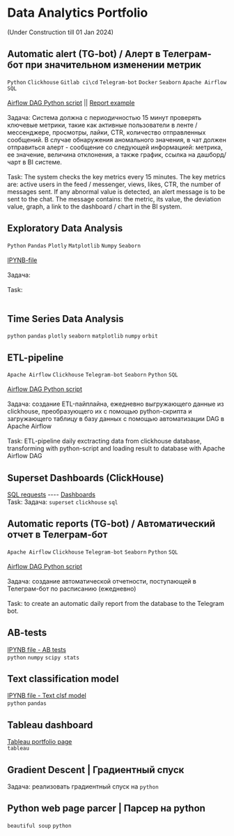 # Data Analytics Portfolio 
(Under Construction till 01 Jan 2024)

## Automatic alert (TG-bot) / Алерт в Телеграм-бот при значительном изменении метрик 
`Python` `Clickhouse` `Gitlab ci\cd` `Telegram-bot` `Docker` `Seaborn` `Apache Airflow` `SQL`<br><br>
[Airflow DAG Python script](https://github.com/annapavlovads/DA_portfolio/blob/main/airflow_dag_etl_tg_bot_reports/an_pavlova_15_min_bot_alert.py) || [Report example](https://drive.google.com/file/d/1j-aiejRbDkbRsspF-a7qtYXs7fUWMQCm/view?usp=share_link)<br><br>
Задача: Система должна с периодичностью 15 минут проверять ключевые метрики, такие как активные пользователи в ленте / мессенджере, просмотры, лайки, CTR, количество отправленных сообщений. В случае обнаружения аномального значения, в чат должен отправиться алерт - сообщение со следующей информацией: метрика, ее значение, величина отклонения, а также график, ссылка на дашборд/чарт в BI системе. <br>
<br>
Task: The system checks the key metrics every 15 minutes. The key metrics are: active users in the feed / messenger, views, likes, CTR, the number of messages sent. If any abnormal value is detected, an alert message is to be sent to the chat. The message contains: the metric, its value, the deviation value, graph, a link to the dashboard / chart in the BI system. <br>

## Exploratory Data Analysis
`Python` `Pandas` `Plotly` `Matplotlib` `Numpy` `Seaborn` <br><br>
[IPYNB-file](https://github.com/annapavlovads/DA_portfolio/) <br><br>
Задача: <br><br>
Task: <br><br>

## Time Series Data Analysis
`python` `pandas` `plotly` `seaborn` `matplotlib` `numpy` `orbit` 

## ETL-pipeline
`Apache Airflow` `Clickhouse` `Telegram-bot` `Seaborn` `Python` `SQL`<br><br>
[Airflow DAG Python script](https://github.com/annapavlovads/DA_portfolio/blob/4e762b085ed0b88933d80835c3ee9334fa1756e1/ETL_pipeline_DAG.py)<br><br>
Задача: создание ETL-пайплайна, ежедневно выгружающего данные из clickhouse, преобразующего их с помощью python-скрипта и загружающего таблицу в базу данных с помощью автоматизации DAG в Apache Airflow <br><br>
Task: ETL-pipeline daily exctracting data from clickhouse database, transforming with python-script and loading result to database with Apache Airflow DAG <br>

## Superset Dashboards (ClickHouse)
[SQL requests]() ---- [Dashboards]() <br>
Task: 
Задача: 
`superset` `clickhouse` `sql` 

## Automatic reports (TG-bot) / Автоматический отчет в Телеграм-бот 
`Apache Airflow` `Clickhouse` `Telegram-bot` `Seaborn` `Python` `SQL`<br><br>
[Airflow DAG Python script](https://github.com/annapavlovads/DA_portfolio/blob/main/airflow_dag_etl_tg_bot_reports/dag_an_pavlova_report_full.py)<br><br>
Задача: создание автоматической отчетности, поступающей в Телеграм-бот по расписанию (ежедневно) <br><br>
Task: to create an automatic daily report from the database to the Telegram bot. <br>

## AB-tests
[IPYNB file - AB tests]() <br>
`python` `numpy` `scipy stats` 

## Text classification model 
[IPYNB file - Text clsf model]() <br>
`python` `pandas` 

## Tableau dashboard 
[Tableau portfolio page]() <br> 
`tableau`

## Gradient Descent | Градиентный спуск 
Задача: реализовать градиентный спуск на `python`

## Python web page parcer | Парсер на python
`beautiful soup` `python` 

